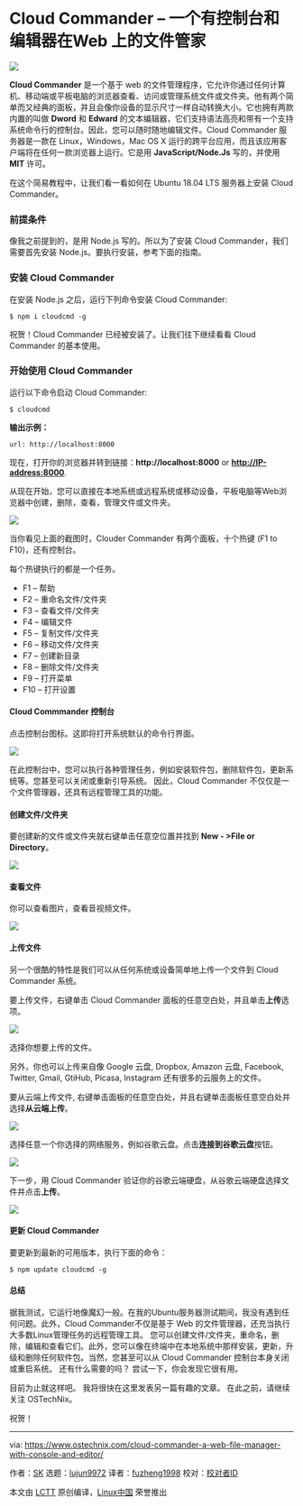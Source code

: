 Cloud Commander – 一个有控制台和编辑器在Web 上的文件管家
======

![](https://www.ostechnix.com/wp-content/uploads/2016/05/Cloud-Commander-A-Web-File-Manager-With-Console-And-Editor-720x340.png)

**Cloud Commander** 是一个基于 web 的文件管理程序，它允许你通过任何计算机、移动端或平板电脑的浏览器查看、访问或管理系统文件或文件夹。他有两个简单而又经典的面板，并且会像你设备的显示尺寸一样自动转换大小。它也拥有两款内置的叫做 **Dword** 和 **Edward** 的文本编辑器，它们支持语法高亮和带有一个支持系统命令行的控制台。因此，您可以随时随地编辑文件。Cloud Commander 服务器是一款在 Linux，Windows，Mac OS X 运行的跨平台应用，而且该应用客户端将在任何一款浏览器上运行。它是用 **JavaScript/Node.Js** 写的，并使用 **MIT** 许可。

在这个简易教程中，让我们看一看如何在 Ubuntu 18.04 LTS 服务器上安装 Cloud Commander。

### 前提条件

像我之前提到的，是用 Node.js 写的。所以为了安装 Cloud Commander，我们需要首先安装 Node.js。要执行安装，参考下面的指南。

### 安装 Cloud Commander

在安装 Node.js 之后，运行下列命令安装 Cloud Commander:
```
$ npm i cloudcmd -g

```

祝贺！Cloud Commander 已经被安装了。让我们往下继续看看 Cloud Commander 的基本使用。

### 开始使用 Cloud Commander

运行以下命令启动 Cloud Commander:
```
$ cloudcmd

```

**输出示例：**

```
url: http://localhost:8000

```

现在，打开你的浏览器并转到链接：**http://localhost:8000** or **<http://IP-address:8000>**.

从现在开始，您可以直接在本地系统或远程系统或移动设备，平板电脑等Web浏览器中创建，删除，查看，管理文件或文件夹。

![][2]

当你看见上面的截图时，Clouder Commander 有两个面板，十个热键 (F1 to F10)，还有控制台。

每个热键执行的都是一个任务。

  * F1 – 帮助
  * F2 – 重命名文件/文件夹
  * F3 – 查看文件/文件夹
  * F4 – 编辑文件
  * F5 – 复制文件/文件夹
  * F6 – 移动文件/文件夹
  * F7 – 创建新目录
  * F8 – 删除文件/文件夹
  * F9 – 打开菜单
  * F10 – 打开设置



#### Cloud Commmander 控制台

点击控制台图标。这即将打开系统默认的命令行界面。

![][3]

在此控制台中，您可以执行各种管理任务，例如安装软件包，删除软件包，更新系统等。您甚至可以关闭或重新引导系统。 因此，Cloud Commander 不仅仅是一个文件管理器，还具有远程管理工具的功能。

#### 创建文件/文件夹

要创建新的文件或文件夹就右键单击任意空位置并找到 **New - >File or Directory**。

![][4]

#### 查看文件

你可以查看图片，查看音视频文件。

![][5]

#### 上传文件

另一个很酷的特性是我们可以从任何系统或设备简单地上传一个文件到 Cloud Commander 系统。

要上传文件，右键单击 Cloud Commander 面板的任意空白处，并且单击**上传**选项。

![][6]

选择你想要上传的文件。

另外，你也可以上传来自像 Google 云盘, Dropbox, Amazon 云盘, Facebook, Twitter, Gmail, GtiHub, Picasa, Instagram 还有很多的云服务上的文件。

要从云端上传文件, 右键单击面板的任意空白处，并且右键单击面板任意空白处并选择**从云端上传**。

![][7]

选择任意一个你选择的网络服务，例如谷歌云盘。点击**连接到谷歌云盘**按钮。

![][8]

下一步，用 Cloud Commander 验证你的谷歌云端硬盘，从谷歌云端硬盘选择文件并点击**上传**。

![][9]

#### 更新 Cloud Commander

要更新到最新的可用版本，执行下面的命令：
```
$ npm update cloudcmd -g

```

#### 总结

据我测试，它运行地像魔幻一般。在我的Ubuntu服务器测试期间，我没有遇到任何问题。此外，Cloud Commander不仅是基于 Web 的文件管理器，还充当执行大多数Linux管理任务的远程管理工具。 您可以创建文件/文件夹，重命名，删除，编辑和查看它们。此外，您可以像在终端中在本地系统中那样安装，更新，升级和删除任何软件包。当然，您甚至可以从 Cloud Commander 控制台本身关闭或重启系统。 还有什么需要的吗？ 尝试一下，你会发现它很有用。

目前为止就这样吧。 我将很快在这里发表另一篇有趣的文章。 在此之前，请继续关注 OSTechNix。

祝贺！



--------------------------------------------------------------------------------

via: https://www.ostechnix.com/cloud-commander-a-web-file-manager-with-console-and-editor/

作者：[SK][a]
选题：[lujun9972](https://github.com/lujun9972)
译者：[fuzheng1998](https://github.com/fuzheng1998)
校对：[校对者ID](https://github.com/校对者ID)

本文由 [LCTT](https://github.com/LCTT/TranslateProject) 原创编译，[Linux中国](https://linux.cn/) 荣誉推出

[a]:https://www.ostechnix.com/author/sk/
[1]:data:image/gif;base64,R0lGODlhAQABAIAAAAAAAP///yH5BAEAAAAALAAAAAABAAEAAAIBRAA7
[2]:http://www.ostechnix.com/wp-content/uploads/2016/05/Cloud-Commander-Google-Chrome_006-4.jpg
[3]:http://www.ostechnix.com/wp-content/uploads/2016/05/Cloud-Commander-Google-Chrome_007-2.jpg
[4]:http://www.ostechnix.com/wp-content/uploads/2016/05/Cloud-commander-file-folder-1.png
[5]:http://www.ostechnix.com/wp-content/uploads/2016/05/Cloud-Commander-home-sk-Google-Chrome_008-1.jpg
[6]:http://www.ostechnix.com/wp-content/uploads/2016/05/cloud-commander-upload-2.png
[7]:http://www.ostechnix.com/wp-content/uploads/2016/05/upload-from-cloud-1.png
[8]:http://www.ostechnix.com/wp-content/uploads/2016/05/Cloud-Commander-home-sk-Google-Chrome_009-2.jpg
[9]:http://www.ostechnix.com/wp-content/uploads/2016/05/Cloud-Commander-home-sk-Google-Chrome_010-1.jpg
